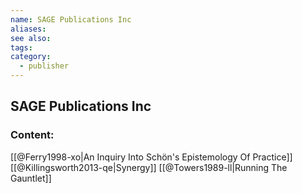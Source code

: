 ```yaml
---
name: SAGE Publications Inc
aliases:
see also:
tags:
category:
  - publisher
---
```


## SAGE Publications Inc

### Content:
[[@Ferry1998-xo|An Inquiry Into Schön's Epistemology Of Practice]]
[[@Killingsworth2013-qe|Synergy]]
[[@Towers1989-ll|Running The Gauntlet]]